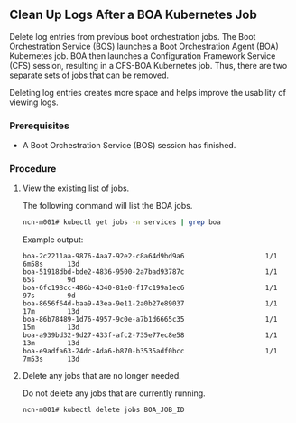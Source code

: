 
## Clean Up Logs After a BOA Kubernetes Job

Delete log entries from previous boot orchestration jobs. The Boot Orchestration Service \(BOS\) launches a Boot Orchestration Agent \(BOA\) Kubernetes job. BOA then launches a Configuration Framework Service \(CFS\) session, resulting in a CFS-BOA Kubernetes job. Thus, there are two separate sets of jobs that can be removed.

Deleting log entries creates more space and helps improve the usability of viewing logs.

### Prerequisites

- A Boot Orchestration Service \(BOS\) session has finished.

### Procedure

1.  View the existing list of jobs.

    The following command will list the BOA jobs.

    ```bash
    ncn-m001# kubectl get jobs -n services | grep boa
    ```

    Example output:

    ```
    boa-2c2211aa-9876-4aa7-92e2-c8a64d9bd9a6                    1/1           6m58s      13d
    boa-51918dbd-bde2-4836-9500-2a7bad93787c                    1/1           65s        9d
    boa-6fc198cc-486b-4340-81e0-f17c199a1ec6                    1/1           97s        9d
    boa-8656f64d-baa9-43ea-9e11-2a0b27e89037                    1/1           17m        13d
    boa-86b78489-1d76-4957-9c0e-a7b1d6665c35                    1/1           15m        13d
    boa-a939bd32-9d27-433f-afc2-735e77ec8e58                    1/1           13m        13d
    boa-e9adfa63-24dc-4da6-b870-b3535adf0bcc                    1/1           7m53s      13d
    ```

2.  Delete any jobs that are no longer needed.

    Do not delete any jobs that are currently running.

    ```bash
    ncn-m001# kubectl delete jobs BOA_JOB_ID
    ```



